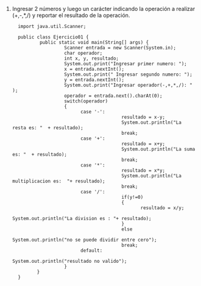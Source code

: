    1) Ingresar 2 números y luego un carácter indicando la operación a realizar (+,-,*,/) y reportar el resultado de la operación.
   
            import java.util.Scanner;

            public class Ejercicio01 {
                    public static void main(String[] args) {
                             Scanner entrada = new Scanner(System.in);
                             char operador;
                             int x, y, resultado;
                             System.out.print("Ingresar primer numero: ");
                             x = entrada.nextInt();
                             System.out.print(" Ingresar segundo numero: ");
                             y = entrada.nextInt();
                             System.out.print("Ingresar operador(-,+,*,/): " );
                             operador = entrada.next().charAt(0);
                             switch(operador)
                             {
                                   case '-':
                                                  resultado = x-y;
                                                  System.out.println("La resta es: "  + resultado);
                                                  break;
                                   case '+':
                                                  resultado = x+y;
                                                  System.out.println("La suma es: "  + resultado);
                                                  break;
                                   case '*':
                                                  resultado = x*y;
                                                  System.out.println("La multiplicacion es:  "+ resultado);
                                                  break;
                                   case '/':
                                                  if(y!=0)
                                                  {
                                                         resultado = x/y;
                                                         System.out.println("La division es : "+ resultado);
                                                  }
                                                  else
                                                        System.out.println("no se puede dividir entre cero");
                                                  break;
                                   default:
                                                  System.out.println("resultado no valido");
                             }
                   }
            }
            
